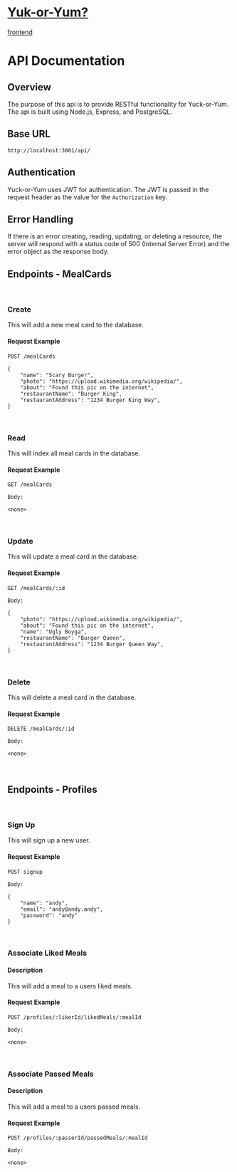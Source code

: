 # [Yuk-or-Yum?](https://yuk-or-yum.netlify.app/)

<a href="https://github.com/andrewmorrisondev/yod-front">
frontend
</a>

# API Documentation

## Overview
The purpose of this api is to provide RESTful functionality for Yuck-or-Yum. The api is built using Node.js, Express, and PostgreSQL.

## Base URL

`http://localhost:3001/api/`

## Authentication

Yuck-or-Yum uses JWT for authentication. The JWT is passed in the request header as the value for the `Authorization` key.

## Error Handling

If there is an error creating, reading, updating, or deleting a resource, the server will respond with a status code of 500 (Internal Server Error) and the error object as the response body.

## Endpoints - MealCards

<br>

### Create

This will add a new meal card to the database.

#### Request Example

```
POST /mealCards

{
    "name": "Scary Burger",
    "photo": "https://upload.wikimedia.org/wikipedia/",
    "about": "Found this pic on the internet",
    "restaurantName": "Burger King",
    "restaurantAddress": "1234 Burger King Way",
}
```

<br>

### Read

This will index all meal cards in the database.

#### Request Example

```
GET /mealCards

Body:

<none>
```

<br>

### Update

This will update a meal card in the database.

#### Request Example

```
GET /mealCards/:id

Body:

{
    "photo": "https://upload.wikimedia.org/wikipedia/",
    "about": "Found this pic on the internet",
    "name": "Ugly Boyga",
    "restaurantName": "Burger Queen",
    "restaurantAddress": "1234 Burger Queen Way",
}
```

<br>

### Delete

This will delete a meal card in the database.

#### Request Example

```
DELETE /mealCards/:id

Body:

<none>
```

<br>

## Endpoints - Profiles

<br>

### Sign Up

This will sign up a new user.

#### Request Example

```
POST signup

Body:

{
    "name": "andy",
    "email": "andy@andy.andy",
    "password": "andy"
}
```

<br>

### Associate Liked Meals

#### Description

This will add a meal to a users liked meals.

#### Request Example

```
POST /profiles/:likerId/likedMeals/:mealId

Body:

<none>
```

<br>

### Associate Passed Meals

#### Description

This will add a meal to a users passed meals.

#### Request Example

```
POST /profiles/:passerId/passedMeals/:mealId

Body:

<none>
```